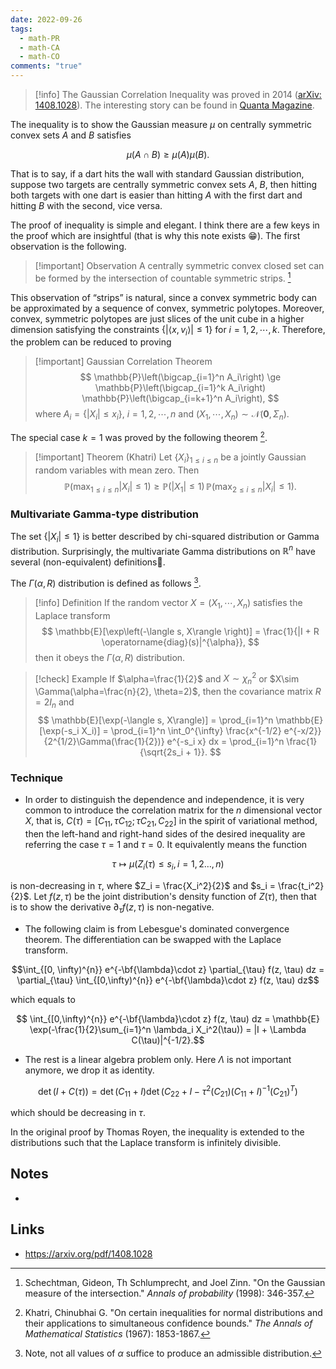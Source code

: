 ```yaml
---
date: 2022-09-26
tags:
  - math-PR
  - math-CA
  - math-CO
comments: "true"
---
```

>[!info] 
>The Gaussian Correlation Inequality was proved in 2014 ([arXiv: 1408.1028](https://arxiv.org/pdf/1408.1028)). The interesting story can be found in [Quanta Magazine](https://www.quantamagazine.org/statistician-proves-gaussian-correlation-inequality-20170328). 

The inequality is to show the Gaussian measure $\mu$ on centrally symmetric convex sets $A$ and $B$ satisfies

$$
\mu(A\cap B)\ge \mu(A)\mu(B).
$$

That is to say, if a dart hits the wall with standard Gaussian distribution, suppose two targets are centrally symmetric convex sets $A$,  $B$, then hitting both targets with one dart is easier than hitting $A$ with the first dart and hitting $B$ with the second, vice versa.

The proof of inequality is simple and elegant. I think there are a few keys in the proof which are insightful (that is why this note exists 😁).  The first observation is the following. 

>[!important] Observation 
>A centrally symmetric convex closed set can be formed by the intersection of countable symmetric strips. [^1]

This observation of “strips” is natural, since a convex symmetric body can be approximated by a sequence of convex, symmetric polytopes. Moreover, convex, symmetric polytopes are just slices of the unit cube in a higher dimension satisfying the constraints $\{|\langle x, v_i \rangle |\le 1\}$ for $i=1,2,\cdots, k$. Therefore, the problem can be reduced to proving 

>[!important] Gaussian Correlation Theorem
>$$
>\mathbb{P}\left(\bigcap_{i=1}^n A_i\right) \ge \mathbb{P}\left(\bigcap_{i=1}^k A_i\right) \mathbb{P}\left(\bigcap_{i=k+1}^n A_i\right),
>$$
>where $A_i = \{|X_i|\le x_i\}$, $i=1,2,\cdots, n$ and $(X_1, \cdots, X_n)\sim \mathcal{N}(\mathbf{0}, \Sigma_n)$.

The special case $k=1$ was proved by the following theorem [^2].

>[!important] Theorem (Khatri)
>Let $\{X_i\}_{1\le i\le n}$ be a jointly Gaussian random variables with mean zero. Then
>$$
>\mathbb{P}(\max_{1\le i\le n} |X_i| \le 1) \ge \mathbb{P}(|X_1|\le 1)\, \mathbb{P}(\max_{2\le i \le n} |X_i| \le 1).
>$$ 

### Multivariate Gamma-type distribution
The set $\{|X_i|\le 1\}$ is better described by chi-squared distribution or Gamma distribution. Surprisingly, the multivariate Gamma distributions on $\mathbb{R}^n$ have several (non-equivalent) definitions🤣. 

The $\Gamma(\alpha, R)$ distribution is defined as follows [^4]. 

>[!info] Definition
>If the random vector $X = (X_1, \cdots, X_n)$ satisfies the Laplace transform
>$$
>\mathbb{E}[\exp\left(-\langle s, X\rangle \right)] = \frac{1}{|I + R \operatorname{diag}(s)|^{\alpha}},
>$$
>then it obeys the $\Gamma(\alpha, R)$ distribution.  

>[!check] Example 
>If $\alpha=\frac{1}{2}$ and $X\sim \chi^2_n$ or $X\sim \Gamma(\alpha=\frac{n}{2}, \theta=2)$, then the covariance matrix $R = 2I_n$ and
>$$
>\mathbb{E}[\exp(-\langle s, X\rangle)] = \prod_{i=1}^n \mathbb{E}[\exp(-s_i X_i)] = \prod_{i=1}^n \int_0^{\infty} \frac{x^{-1/2} e^{-x/2}}{2^{1/2}\Gamma(\frac{1}{2})} e^{-s_i x} dx = \prod_{i=1}^n \frac{1}{\sqrt{2s_i + 1}}.
>$$



### Technique

- In order to distinguish the dependence and independence, it is very common to introduce the correlation matrix for the $n$ dimensional vector $X$, that is, $C(\tau) = [C_{11}, \tau C_{12}; \tau C_{21} ,C_{22}]$ in the spirit of variational method, then the left-hand and right-hand sides of the desired inequality are referring the case $\tau = 1$ and $\tau = 0$. It equivalently means the function

  

$$\tau \mapsto \mu(Z_i(\tau)\le s_i, i=1,2\dots, n)$$

  

is non-decreasing in $\tau$, where $Z_i = \frac{X_i^2}{2}$ and $s_i = \frac{t_i^2}{2}$. Let $f(z,\tau)$ be the joint distribution's density function of $Z(\tau)$, then that is to show the derivative $\partial_{\tau} f(z, \tau)$ is non-negative.

  

- The following claim is from Lebesgue's dominated convergence theorem. The differentiation can be swapped with the Laplace transform.

  

$$\int_{[0, \infty)^{n}} e^{-\bf{\lambda}\cdot z} \partial_{\tau} f(z, \tau) dz = \partial_{\tau} \int_{[0,\infty)^{n}} e^{-\bf{\lambda}\cdot z} f(z, \tau) dz$$

  

which equals to

$$ \int_{[0,\infty)^{n}} e^{-\bf{\lambda}\cdot z} f(z, \tau) dz = \mathbb{E} \exp(-\frac{1}{2}\sum_{i=1}^n \lambda_i X_i^2(\tau)) = |I + \Lambda C(\tau)|^{-1/2}.$$

  

- The rest is a linear algebra problem only. Here $\Lambda$ is not important anymore, we drop it as identity.

  

$$ \det (I + C(\tau)) = \det(C_{11} + I)\det(C_{22} + I - \tau^2(C_{21})(C_{11} + I)^{-1} (C_{21})^T )$$

  

which should be decreasing in $\tau$.

  

In the original proof by Thomas Royen, the inequality is extended to the distributions such that the Laplace transform is infinitely divisible.

## Notes
- 
## Links
- https://arxiv.org/pdf/1408.1028

[^1]: Schechtman, Gideon, Th Schlumprecht, and Joel Zinn. "On the Gaussian measure of the intersection." _Annals of probability_ (1998): 346-357.

[^2]: Khatri, Chinubhai G. "On certain inequalities for normal distributions and their applications to simultaneous confidence bounds." _The Annals of Mathematical Statistics_ (1967): 1853-1867.

[^3]: Krishnamoorthy, A. S., and M. Parthasarathy. "A multivariate gamma-type distribution." _The Annals of Mathematical Statistics_ 22.4 (1951): 549-557.

[^4]: Note, not all values of $\alpha$ suffice to produce an admissible distribution. 
